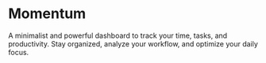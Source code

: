 # Momentum

A minimalist and powerful dashboard to track your time, tasks, and productivity. Stay organized, analyze your workflow, and optimize your daily focus.